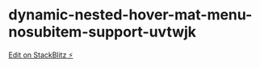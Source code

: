 # dynamic-nested-hover-mat-menu-nosubitem-support-uvtwjk

[Edit on StackBlitz ⚡️](https://stackblitz.com/edit/dynamic-nested-hover-mat-menu-nosubitem-support-uvtwjk)